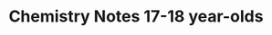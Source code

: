 ---
title: "Chemistry Notes 17-18 year-olds"  # Add a page title.
summary: "Chemistry Notes for 17-18 year-olds."  # Add a page description.
type: "widget_page"  # Page type is a Widget Page
slug: "physics-chemistry-notes/17-18-year-olds-chemistry"
---